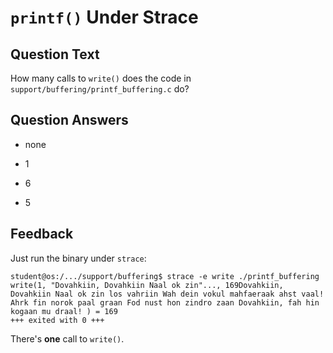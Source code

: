 # `printf()` Under Strace

## Question Text

How many calls to `write()` does the code in `support/buffering/printf_buffering.c` do?

## Question Answers

- none

+ 1

- 6

- 5

## Feedback

Just run the binary under `strace`:

```console
student@os:/.../support/buffering$ strace -e write ./printf_buffering
write(1, "Dovahkiin, Dovahkiin Naal ok zin"..., 169Dovahkiin, Dovahkiin Naal ok zin los vahriin Wah dein vokul mahfaeraak ahst vaal! Ahrk fin norok paal graan Fod nust hon zindro zaan Dovahkiin, fah hin kogaan mu draal! ) = 169
+++ exited with 0 +++
```

There's **one** call to `write()`.
